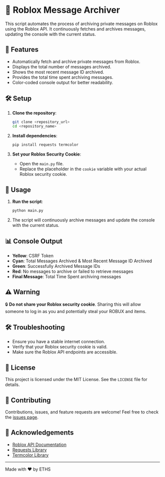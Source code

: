 # 📜 Roblox Message Archiver

This script automates the process of archiving private messages on Roblox using the Roblox API. It continuously fetches and archives messages, updating the console with the current status. 

## 🚀 Features

- Automatically fetch and archive private messages from Roblox.
- Displays the total number of messages archived.
- Shows the most recent message ID archived.
- Provides the total time spent archiving messages.
- Color-coded console output for better readability.

## 🛠️ Setup

1. **Clone the repository**:
    ```bash
    git clone <repository_url>
    cd <repository_name>
    ```

2. **Install dependencies**:
    ```bash
    pip install requests termcolor
    ```

3. **Set your Roblox Security Cookie**:
    - Open the `main.py` file.
    - Replace the placeholder in the `cookie` variable with your actual Roblox security cookie.

## 📝 Usage

1. **Run the script**:
    ```bash
    python main.py
    ```

2. The script will continuously archive messages and update the console with the current status.

## 📊 Console Output

- **Yellow**: CSRF Token
- **Cyan**: Total Messages Archived & Most Recent Message ID Archived
- **Green**: Successfully Archived Message IDs
- **Red**: No messages to archive or failed to retrieve messages
- **Final Message**: Total Time Spent archiving messages

## ⚠️ Warning

🔒 **Do not share your Roblox security cookie**. Sharing this will allow someone to log in as you and potentially steal your ROBUX and items.

## 🛠️ Troubleshooting

- Ensure you have a stable internet connection.
- Verify that your Roblox security cookie is valid.
- Make sure the Roblox API endpoints are accessible.

## 📜 License

This project is licensed under the MIT License. See the `LICENSE` file for details.

## 🤝 Contributing

Contributions, issues, and feature requests are welcome! Feel free to check the [issues page](#).

## 🙏 Acknowledgements

- [Roblox API Documentation](https://developer.roblox.com/en-us/api-reference)
- [Requests Library](https://docs.python-requests.org/en/master/)
- [Termcolor Library](https://pypi.org/project/termcolor/)

---

Made with ❤️ by ETHS
